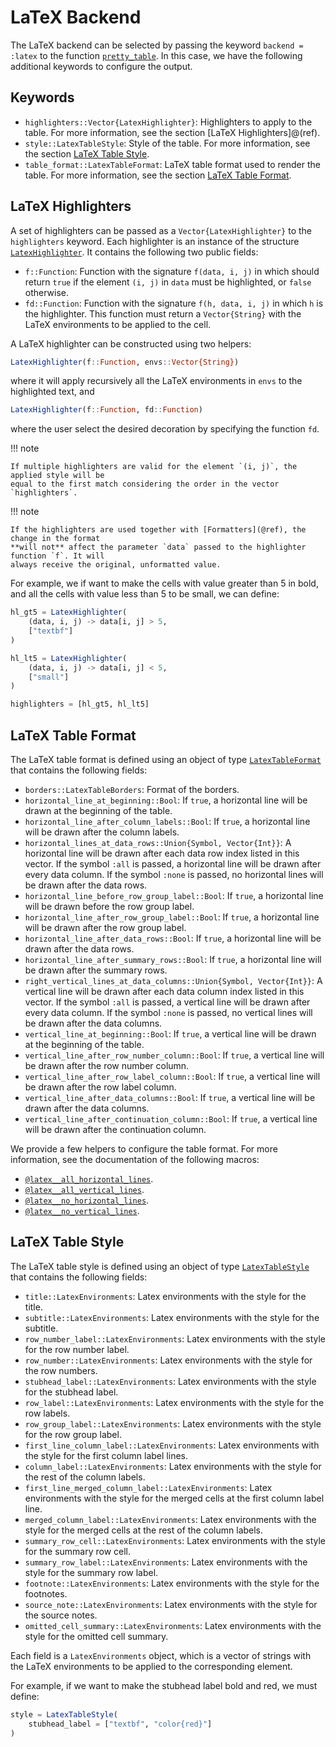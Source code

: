 # LaTeX Backend

The LaTeX backend can be selected by passing the keyword `backend = :latex` to the function
[`pretty_table`](@ref). In this case, we have the following additional keywords to configure
the output.

## Keywords

- `highlighters::Vector{LatexHighlighter}`: Highlighters to apply to the table. For more
    information, see the section [LaTeX Highlighters]@(ref).
- `style::LatexTableStyle`: Style of the table. For more information, see the section
    [LaTeX Table Style](@ref).
- `table_format::LatexTableFormat`: LaTeX table format used to render the table. For more
    information, see the section [LaTeX Table Format](@ref).

## LaTeX Highlighters

A set of highlighters can be passed as a `Vector{LatexHighlighter}` to the `highlighters`
keyword. Each highlighter is an instance of the structure [`LatexHighlighter`](@ref). It
contains the following two public fields:

- `f::Function`: Function with the signature `f(data, i, j)` in which should return `true`
    if the element `(i, j)` in `data` must be highlighted, or `false` otherwise.
- `fd::Function`: Function with the signature `f(h, data, i, j)` in which `h` is the
    highlighter. This function must return a `Vector{String}` with the LaTeX environments to
    be applied to the cell.

A LaTeX highlighter can be constructed using two helpers:

```julia
LatexHighlighter(f::Function, envs::Vector{String})
```

where it will apply recursively all the LaTeX environments in `envs` to the highlighted
text, and

```julia
LatexHighlighter(f::Function, fd::Function)
```

where the user select the desired decoration by specifying the function `fd`.

!!! note

    If multiple highlighters are valid for the element `(i, j)`, the applied style will be
    equal to the first match considering the order in the vector `highlighters`.

!!! note

    If the highlighters are used together with [Formatters](@ref), the change in the format
    **will not** affect the parameter `data` passed to the highlighter function `f`. It will
    always receive the original, unformatted value.

For example, we if want to make the cells with value greater than 5 in bold, and all the
cells with value less than 5 to be small, we can define:

```julia
hl_gt5 = LatexHighlighter(
    (data, i, j) -> data[i, j] > 5,
    ["textbf"]
)

hl_lt5 = LatexHighlighter(
    (data, i, j) -> data[i, j] < 5,
    ["small"]
)

highlighters = [hl_gt5, hl_lt5]
```

## LaTeX Table Format

The LaTeX table format is defined using an object of type [`LatexTableFormat`](@ref) that
contains the following fields:

- `borders::LatexTableBorders`: Format of the borders.
- `horizontal_line_at_beginning::Bool`: If `true`, a horizontal line will be drawn at the
    beginning of the table.
- `horizontal_line_after_column_labels::Bool`: If `true`, a horizontal line will be drawn
    after the column labels.
- `horizontal_lines_at_data_rows::Union{Symbol, Vector{Int}}`: A horizontal line will be
    drawn after each data row index listed in this vector. If the symbol `:all` is passed, a
    horizontal line will be drawn after every data column. If the symbol `:none` is passed,
    no horizontal lines will be drawn after the data rows.
- `horizontal_line_before_row_group_label::Bool`: If `true`, a horizontal line will be
    drawn before the row group label.
- `horizontal_line_after_row_group_label::Bool`: If `true`, a horizontal line will be
    drawn after the row group label.
- `horizontal_line_after_data_rows::Bool`: If `true`, a horizontal line will be drawn
    after the data rows.
- `horizontal_line_after_summary_rows::Bool`: If `true`, a horizontal line will be drawn
    after the summary rows.
- `right_vertical_lines_at_data_columns::Union{Symbol, Vector{Int}}`: A vertical line will
    be drawn after each data column index listed in this vector. If the symbol `:all` is
    passed, a vertical line will be drawn after every data column. If the symbol `:none` is
    passed, no vertical lines will be drawn after the data columns.
- `vertical_line_at_beginning::Bool`: If `true`, a vertical line will be drawn at the
    beginning of the table.
- `vertical_line_after_row_number_column::Bool`: If `true`, a vertical line will be drawn
    after the row number column.
- `vertical_line_after_row_label_column::Bool`: If `true`, a vertical line will be drawn
    after the row label column.
- `vertical_line_after_data_columns::Bool`: If `true`, a vertical line will be drawn after
    the data columns.
- `vertical_line_after_continuation_column::Bool`: If `true`, a vertical line will be
    drawn after the continuation column.

We provide a few helpers to configure the table format. For more information, see the
documentation of the following macros:

- [`@latex__all_horizontal_lines`](@ref).
- [`@latex__all_vertical_lines`](@ref).
- [`@latex__no_horizontal_lines`](@ref).
- [`@latex__no_vertical_lines`](@ref).

## LaTeX Table Style

The LaTeX table style is defined using an object of type [`LatexTableStyle`](@ref) that
contains the following fields:

- `title::LatexEnvironments`: Latex environments with the style for the title.
- `subtitle::LatexEnvironments`: Latex environments with the style for the subtitle.
- `row_number_label::LatexEnvironments`: Latex environments with the style for the row
    number label.
- `row_number::LatexEnvironments`: Latex environments with the style for the row numbers.
- `stubhead_label::LatexEnvironments`:  Latex environments with the style for the stubhead
    label.
- `row_label::LatexEnvironments`: Latex environments with the style for the row labels.
- `row_group_label::LatexEnvironments`: Latex environments with the style for the row group
    label.
- `first_line_column_label::LatexEnvironments`: Latex environments with the style for the
    first column label lines.
- `column_label::LatexEnvironments`: Latex environments with the style for the rest of the
    column labels.
- `first_line_merged_column_label::LatexEnvironments`: Latex environments with the style for
    the merged cells at the first column label line.
- `merged_column_label::LatexEnvironments`: Latex environments with the style for the merged
    cells at the rest of the column labels.
- `summary_row_cell::LatexEnvironments`: Latex environments with the style for the summary
    row cell.
- `summary_row_label::LatexEnvironments`: Latex environments with the style for the summary
    row label.
- `footnote::LatexEnvironments`: Latex environments with the style for the footnotes.
- `source_note::LatexEnvironments`: Latex environments with the style for the source notes.
- `omitted_cell_summary::LatexEnvironments`: Latex environments with the style for the
    omitted cell summary.

Each field is a `LatexEnvironments` object, which is a vector of strings with the LaTeX
environments to be applied to the corresponding element.

For example, if we want to make the stubhead label bold and red, we must define:

```julia
style = LatexTableStyle(
    stubhead_label = ["textbf", "color{red}"]
)
```
